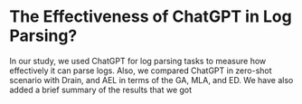# The Effectiveness of ChatGPT in Log Parsing?
In our study, we used ChatGPT for log parsing tasks to measure how effectively it can parse logs. Also, we compared ChatGPT in zero-shot scenario with Drain, and AEL in terms of the GA, MLA, and ED. We have also added a brief summary of the results that we got
